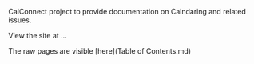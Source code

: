 CalConnect project to provide documentation on Calndaring and related issues.

View the site at ...

The raw pages are visible [here](Table of Contents.md)
